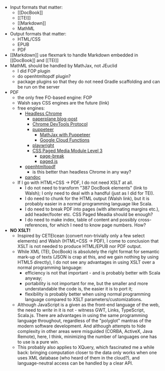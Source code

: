   * Input formats that matter:
    * [[DocBook]]
    * [[TEI]]
    * [[Markdown]]
    * MathML
  * Output formats that matter:
    * HTML/CSS
    * EPUB
    * PDF
  * [[Markdown]] use flexmark to handle Markdown embedded in [[DocBook]] and [[TEI]]
  * MathML should be handled by MathJax, not JEuclid
    * I did FOP plugin
    * do openhtmltopdf plugin?
    * package plugins so that they do not need Gradle scaffolding and can be run on the server
  * PDF
    * the only free FO-based engine: FOP
    * Walsh says CSS engines are the future (link)
    * free engines:
      * [Headless Chrome](https://developers.google.com/web/updates/2017/04/headless-chrome)
        * [paperplane blog-post](https://www.paperplane.app/blog/modern-html-to-pdf-conversion-2019/)
        * [Chrome DevTools Protocol](https://chromedevtools.github.io/devtools-protocol/)
        * [puppeteer](https://github.com/puppeteer/puppeteer)
          * [MathJax with Puppeteer](https://github.com/mathjax/MathJax-demos-node/tree/master/puppeteer)
          * [Google Cloud Functions](https://cloud.google.com/functions)
        * [playwright](https://playwright.dev/)
        * [CSS Paged Media Module Level 3](https://drafts.csswg.org/css-page-3/)
          * [page-break](https://css-tricks.com/almanac/properties/p/page-break/)
          * [paged.js](https://www.pagedjs.org/)
      * [openhtmltopdf](https://github.com/danfickle/openhtmltopdf)
        * is this better than headless Chrome in any way?
      * [pandoc](https://pandoc.org/releases.html)
    * If I go with HTML+CSS -> PDF, I do not need XSLT at all.
      *  I do not need to transform "387 DocBook elements" (link to Walsh); I only need to deal with a handful (just as I did for TEI).
      * I do need to chunk for the HTML output (Walsh link), but it is probably easier in a normal programming language like Scala.
      * I do need to break PDF into pages (with alternating margins etc.), add header/footer etc. CSS Paged Meadia should be enough?
      * I do need to make index, table of content and possibly cross-references, for which I need to know page numbers. How?
  * **NO XSLT!**
    * Inspired by CETEIcean (convert non-trivially only a few select elements) and Walsh (HTML+CSS -> PDF), I come to conclusion that XSLT is not needed to produce HTML/EPUB nor PDF output. 
    * While XML (TEI, DocBook) is absolutely the right format for semantic mark-up of texts (JSON is crap at this, and we gain nothing by using HTML5 directly), I 
do not see any advantages in using XSLT over a normal programming language:
      * efficiency is not that important - and is probably better with Scala anyway;
      * portability is not important for me, but the smaller and more understandable the code is, the easier it is to port it;
      * flexibility is probably better when using normal programming language compared to XSLT parameters/customizations.
    * Although JavaScript is a given as the front-end language of the web, the need to *write* in it is not - witness GWT, Links,  TypeScript, Scala.js. There are advantages in using the same programming language throughout, regardless of the "polyglot" mantras of the modern software development. And although attempts to hide complexity in other areas were misguided (CORBA, ActiveX, Java Remote), here, I think, minimizing the number of languages one has to use is a pure win.
    * This probably also applies to XQuery, which fascinated me a while back: bringing computation closer to the data only works when one uses XML database (who heard of them in the cloud?), and language-neutral access can be handled by a clear API.